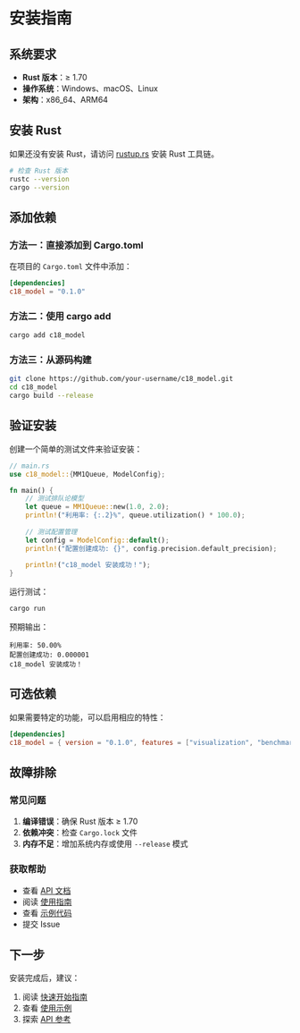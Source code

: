 # 安装指南

## 系统要求

- **Rust 版本**：≥ 1.70
- **操作系统**：Windows、macOS、Linux
- **架构**：x86_64、ARM64

## 安装 Rust

如果还没有安装 Rust，请访问 [rustup.rs](https://rustup.rs/) 安装 Rust 工具链。

```bash
# 检查 Rust 版本
rustc --version
cargo --version
```

## 添加依赖

### 方法一：直接添加到 Cargo.toml

在项目的 `Cargo.toml` 文件中添加：

```toml
[dependencies]
c18_model = "0.1.0"
```

### 方法二：使用 cargo add

```bash
cargo add c18_model
```

### 方法三：从源码构建

```bash
git clone https://github.com/your-username/c18_model.git
cd c18_model
cargo build --release
```

## 验证安装

创建一个简单的测试文件来验证安装：

```rust
// main.rs
use c18_model::{MM1Queue, ModelConfig};

fn main() {
    // 测试排队论模型
    let queue = MM1Queue::new(1.0, 2.0);
    println!("利用率: {:.2}%", queue.utilization() * 100.0);
    
    // 测试配置管理
    let config = ModelConfig::default();
    println!("配置创建成功: {}", config.precision.default_precision);
    
    println!("c18_model 安装成功！");
}
```

运行测试：

```bash
cargo run
```

预期输出：

```text
利用率: 50.00%
配置创建成功: 0.000001
c18_model 安装成功！
```

## 可选依赖

如果需要特定的功能，可以启用相应的特性：

```toml
[dependencies]
c18_model = { version = "0.1.0", features = ["visualization", "benchmarks"] }
```

## 故障排除

### 常见问题

1. **编译错误**：确保 Rust 版本 ≥ 1.70
2. **依赖冲突**：检查 `Cargo.lock` 文件
3. **内存不足**：增加系统内存或使用 `--release` 模式

### 获取帮助

- 查看 [API 文档](api-reference/)
- 阅读 [使用指南](guides/)
- 查看 [示例代码](examples/)
- 提交 Issue

## 下一步

安装完成后，建议：

1. 阅读 [快速开始指南](quick-start.md)
2. 查看 [使用示例](examples.md)
3. 探索 [API 参考](api-reference/)

